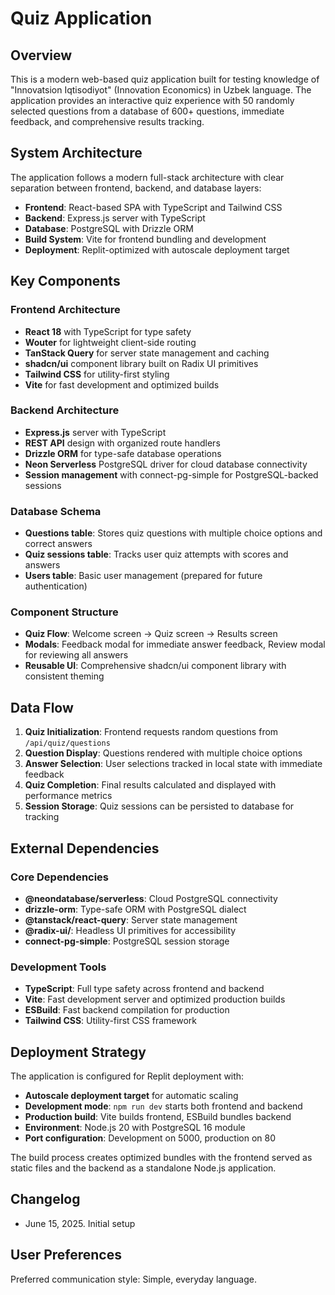 # Quiz Application

## Overview

This is a modern web-based quiz application built for testing knowledge of "Innovatsion Iqtisodiyot" (Innovation Economics) in Uzbek language. The application provides an interactive quiz experience with 50 randomly selected questions from a database of 600+ questions, immediate feedback, and comprehensive results tracking.

## System Architecture

The application follows a modern full-stack architecture with clear separation between frontend, backend, and database layers:

- **Frontend**: React-based SPA with TypeScript and Tailwind CSS
- **Backend**: Express.js server with TypeScript 
- **Database**: PostgreSQL with Drizzle ORM
- **Build System**: Vite for frontend bundling and development
- **Deployment**: Replit-optimized with autoscale deployment target

## Key Components

### Frontend Architecture
- **React 18** with TypeScript for type safety
- **Wouter** for lightweight client-side routing
- **TanStack Query** for server state management and caching
- **shadcn/ui** component library built on Radix UI primitives
- **Tailwind CSS** for utility-first styling
- **Vite** for fast development and optimized builds

### Backend Architecture
- **Express.js** server with TypeScript
- **REST API** design with organized route handlers
- **Drizzle ORM** for type-safe database operations
- **Neon Serverless** PostgreSQL driver for cloud database connectivity
- **Session management** with connect-pg-simple for PostgreSQL-backed sessions

### Database Schema
- **Questions table**: Stores quiz questions with multiple choice options and correct answers
- **Quiz sessions table**: Tracks user quiz attempts with scores and answers
- **Users table**: Basic user management (prepared for future authentication)

### Component Structure
- **Quiz Flow**: Welcome screen → Quiz screen → Results screen
- **Modals**: Feedback modal for immediate answer feedback, Review modal for reviewing all answers
- **Reusable UI**: Comprehensive shadcn/ui component library with consistent theming

## Data Flow

1. **Quiz Initialization**: Frontend requests random questions from `/api/quiz/questions`
2. **Question Display**: Questions rendered with multiple choice options
3. **Answer Selection**: User selections tracked in local state with immediate feedback
4. **Quiz Completion**: Final results calculated and displayed with performance metrics
5. **Session Storage**: Quiz sessions can be persisted to database for tracking

## External Dependencies

### Core Dependencies
- **@neondatabase/serverless**: Cloud PostgreSQL connectivity
- **drizzle-orm**: Type-safe ORM with PostgreSQL dialect
- **@tanstack/react-query**: Server state management
- **@radix-ui/**: Headless UI primitives for accessibility
- **connect-pg-simple**: PostgreSQL session storage

### Development Tools
- **TypeScript**: Full type safety across frontend and backend
- **Vite**: Fast development server and optimized production builds
- **ESBuild**: Fast backend compilation for production
- **Tailwind CSS**: Utility-first CSS framework

## Deployment Strategy

The application is configured for Replit deployment with:
- **Autoscale deployment target** for automatic scaling
- **Development mode**: `npm run dev` starts both frontend and backend
- **Production build**: Vite builds frontend, ESBuild bundles backend
- **Environment**: Node.js 20 with PostgreSQL 16 module
- **Port configuration**: Development on 5000, production on 80

The build process creates optimized bundles with the frontend served as static files and the backend as a standalone Node.js application.

## Changelog

- June 15, 2025. Initial setup

## User Preferences

Preferred communication style: Simple, everyday language.